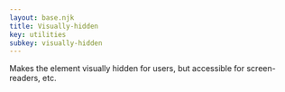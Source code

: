 ```yaml
---
layout: base.njk
title: Visually-hidden
key: utilities
subkey: visually-hidden
---
```


Makes the element visually hidden for users, but accessible for screen-readers, etc.
